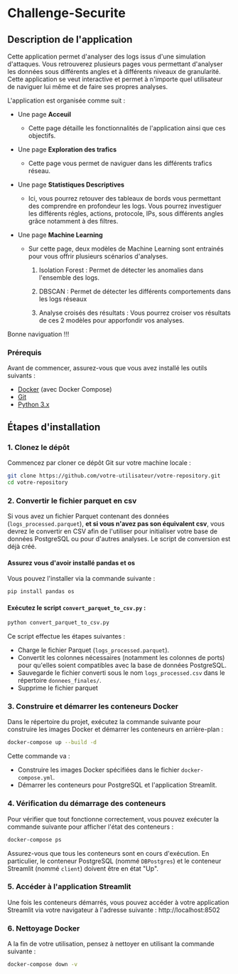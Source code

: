 # Challenge-Securite

## Description de l'application

Cette application permet d'analyser des logs issus d'une simulation d'attaques. Vous retrouverez plusieurs pages vous permettant d'analyser les données sous différents angles et à différents niveaux de granularité. Cette application se veut interactive et permet à n'importe quel utilisateur de naviguer lui même et de faire ses propres analyses. 

L'application est organisée comme suit : 

* Une page **Acceuil**
    * Cette page détaille les fonctionnalités de l'application ainsi que ces objectifs.

* Une page **Exploration des trafics** 
    * Cette page vous permet de naviguer dans les différents trafics réseau. 

* Une page **Statistiques Descriptives**
    * Ici, vous pourrez retouver des tableaux de bords vous permettant des comprendre en profondeur les logs. Vous pourrez investiguer les différents régles, actions, protocole, IPs, sous différents angles grâce notamment à des filtres.

* Une page **Machine Learning**
    * Sur cette page, deux modèles de Machine Learning sont entrainés pour vous offrir plusieurs scénarios d'analyses. 
        1. Isolation Forest : 
        Permet de détecter les anomalies dans l'ensemble des logs. 

        2. DBSCAN : 
        Permet de détecter les différents comportements dans les logs réseaux 

        3. Analyse croisés des résultats : 
        Vous pourrez croiser vos résultats de ces 2 modèles pour apporfondir vos analyses. 

Bonne naviguation !!!

### Prérequis

Avant de commencer, assurez-vous que vous avez installé les outils suivants :
- [Docker](https://www.docker.com/products/docker-desktop) (avec Docker Compose)
- [Git](https://git-scm.com/)
- [Python 3.x](https://www.python.org/downloads/)


## Étapes d'installation

### 1. Clonez le dépôt

Commencez par cloner ce dépôt Git sur votre machine locale :

```bash
git clone https://github.com/votre-utilisateur/votre-repository.git
cd votre-repository
```

### 2. Convertir le fichier parquet en csv
Si vous avez un fichier Parquet contenant des données (`logs_processed.parquet`), **et si vous n'avez pas son équivalent csv**, vous devrez le convertir en CSV afin de l'utiliser pour initialiser votre base de données PostgreSQL ou pour d'autres analyses. Le script de conversion est déjà créé.

#### Assurez vous d'avoir installé pandas et os
Vous pouvez l'installer via la commande suivante :
```bash
pip install pandas os
```

#### Exécutez le script `convert_parquet_to_csv.py` :
```bash
python convert_parquet_to_csv.py
```
Ce script effectue les étapes suivantes :
- Charge le fichier Parquet (`logs_processed.parquet`).
- Convertit les colonnes nécessaires (notamment les colonnes de ports) pour qu'elles soient compatibles avec la base de données PostgreSQL.
- Sauvegarde le fichier converti sous le nom `logs_processed.csv` dans le répertoire `donnees_finales/`.
- Supprime le fichier parquet


### 3. Construire et démarrer les conteneurs Docker
Dans le répertoire du projet, exécutez la commande suivante pour construire les images Docker et démarrer les conteneurs en arrière-plan :

```bash
docker-compose up --build -d
```
Cette commande va :
- Construire les images Docker spécifiées dans le fichier `docker-compose.yml`.
- Démarrer les conteneurs pour PostgreSQL et l'application Streamlit.

### 4. Vérification du démarrage des conteneurs
Pour vérifier que tout fonctionne correctement, vous pouvez exécuter la commande suivante pour afficher l'état des conteneurs :

```bash
docker-compose ps
```
Assurez-vous que tous les conteneurs sont en cours d'exécution. En particulier, le conteneur PostgreSQL (nommé `DBPostgres`) et le conteneur Streamlit (nommé `client`) doivent être en état "Up".

### 5. Accéder à l'application Streamlit
Une fois les conteneurs démarrés, vous pouvez accéder à votre application Streamlit via votre navigateur à l'adresse suivante :
http://localhost:8502

### 6. Nettoyage Docker
A la fin de votre utilisation, pensez à nettoyer en utilisant la commande suivante :
```bash
docker-compose down -v
```
